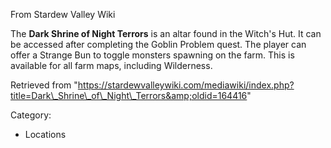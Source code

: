 From Stardew Valley Wiki

The **Dark Shrine of Night Terrors** is an altar found in the Witch's Hut. It can be accessed after completing the Goblin Problem quest. The player can offer a Strange Bun to toggle monsters spawning on the farm. This is available for all farm maps, including Wilderness.

Retrieved from "https://stardewvalleywiki.com/mediawiki/index.php?title=Dark\_Shrine\_of\_Night\_Terrors&amp;oldid=164416"

Category:

- Locations